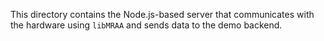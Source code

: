 This directory contains the Node.js-based server that communicates with the
hardware using `libMRAA` and sends data to the demo backend.
